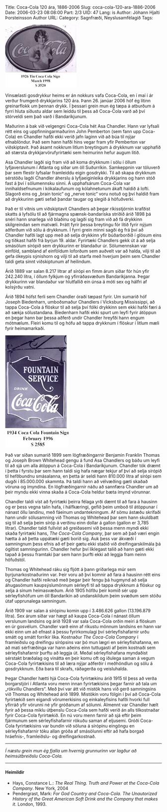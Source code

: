 Title: Coca-Cola 120 ára, 1886-2006
Slug: coca-cola-120-ara-1886-2006
Date: 2006-03-23 08:08:00
Part: 2/3
UID: 47
Lang: is
Author: Jóhann Hjalti Þorsteinsson
Author URL: 
Category: Sagnfræði, Neyslusamfélagið
Tags: 

![Coca Cola tinmerki](109.jpg)

Vinsælasti gosdrykkur heims er án nokkurs vafa Coca-Cola, en í maí í ár verður frumgerð drykkjarins 120 ára. Þann 26. janúar 2006 hóf ég lítinn greinarflokk um þennan drykk. Í þessari grein mun ég tæpa á atburðum á fyrri hluta síðustu aldar sem leiddu til þess að Coca-Cola varð að því stórveldi sem það varð í Bandaríkjunum.

Maðurinn á bak við velgengni Coca-Cola hét Asa Chandler. Hann var lyfsali rétt eins og uppfinningarmaðurinn John Pemberton (sem fann upp Coca-Cola) en Chandler hafði ekki verið jafn laginn við að búa til nýjar efnablöndur. Það sem hann hafði hins vegar fram yfir Pemberton var viðskiptavit. Það ásamt nokkrum litlum breytingum á drykknum var upphafið að stærsta drykkjarvörufyrirtæki sem heimurinn hefur augum litið.

Asa Chandler lagði sig fram við að koma drykknum í sölu í öllum lyfjaverslunum í Atlanta og síðar um öll Suðurríkin. Samkeppnin var töluverð þar sem flestir lyfsalar framleiddu eigin gosdrykki. Til að skapa drykknum sérstöðu lagði Chandler áherslu á lyfjaeiginleika drykkjarins og hann stóð fast á því í sölumennsku sinni. Á upphafsárum Coca-Cola var innihaldsefnunum í kókalaufunum og kólahnetunum ákaft haldið á lofti.  Slagorð eins og „brain tonic“ og „nerve tonic“ voru notuð og því haldið fram að drykkurinn gæti sefað þandar taugar og slegið á höfuðverki. 

Það er til vitnis um viðskiptavit Chandlers að þegar ríkisstjórnin krafðist skatts á lyfsölu til að fjármagna spænsk-bandaríska stríðið árið 1898 þá snéri hann snarlega við blaðinu og lagði sig fram við að fá drykkinn skilgreindan sem matvæli. Þrátt fyrir þessa breytingu fór lítið fyrir nýjum aðferðum við sölu á drykknum. Í fyrri grein minni sagði ég frá því að Chandler hafði lagt upp með að selja drykkinn yfir búðarborðið í glösum eins og tíðkast hafði frá byrjun 19. aldar. Fyrirtæki Chandlers gekk út á að selja smásölum sírópið sem drykkurinn er blandaður úr. Sölumennskan var einföld, sambland af einföldum loforðum sem auðvelt var að halda, vilji til að gefa ókeypis sýnishorn og vilji til að starfa með hverjum þeim sem Chandler taldi geta sinnt viðskiptunum af heilindum.

Árið 1889 var salan 8.217 lítrar af sírópi en fimm árum síðar fór hún yfir 242.240 lítra, í öllum fylkjum og yfirráðasvæðum Bandaríkjanna. Þegar drykkurinn var blandaður var hlutfallið ein únsa á móti sex og hálfri af kolsýrðu vatni. 

Árið 1894 hófst ferli sem Chandler óraði tæpast fyrir. Um sumarið  hóf Joseph Biedenharn, umboðsmaður Chandlers í Vicksburg Mississippi, að tappa Coca-Cola á flöskur til að selja því fólki drykkinn sem ekki hafði færi á að sækja sölustandana. Biedenharn hafði ekki spurt um leyfi fyrir átöppun en þegar hann bar þessa aðferð undir Chandler hreyfði hann engum mótmælum. Fleiri komu til og hófu að tappa drykknum í flöskur í litlum mæli fyrir heimamarkaði. 

![Coca Cola merkið](108.jpg)

Það var síðan sumarið 1899 sem lögfræðingarnir Benjamin Franklin Thomas og Joseph Brown Whitehead gengu á fund Asa Chandlers og báðu um leyfi til að sjá um alla átöppun á Coca-Cola í Bandaríkjunum. Chandler tók dræmt í þetta í fyrstu þar sem hann taldi sig hafa nægar tekjur af því að selja sírópið til  hefðbundnu smásalanna, en þetta ár seldi hann 810.000 lítra af sírópi sem dugði í 85.000.000 skammta. Þá taldi hann að vélvæðing gæti skaðað vöruna og ímyndina. En lögfræðingarnir náðu að sannfæra Chandler um að þeir myndu ekki vinna skaða á Coca-Cola heldur bæta ímynd vörunnar. 

Chandler taldi víst að fyrirtæki þeirra félaga yrði dæmt til að fara á hausinn og er þess vegna talin hafa, í hálfkæringi, gefið þeim umboð til átöppunar í nánast öllu landinu, með fáeinum undantekningum. Af sömu ástæðu skrifaði hann undir sölusamning við Thomas og Whitehead þar sem hann skuldbatt sig til að selja þeim síróp á verðinu einn dollar á gallon (gallon er 3,785 lítrar). Chandler taldi fullvíst að greiðasemi við þessa menn myndi ekki skaða fyrirtæki hans, _The Coca-Cola Company_, þar sem að það væri engin hætta á að þetta uppátæki gæti borið sig. Auk þess var ákvæði í samningnum þess efnis að ef þeir gætu ekki staðið við dreifingarskilmála þá ógiltist samningurinn. Chandler hefur því líklegast talið að hann gæti ekki tapað á þessu framtaki þar sem hann þurfti ekki að leggja fram neinn höfuðstól.

Thomas og Whitehead ráku sig fljótt á þann gríðarlega múr sem byrjunarkostnaðurinn var.  Þeir voru að því komnir að fara á hausinn rétt eins og Chandler hafði reiknað með þegar þeir fengu þá hugmynd að selja áhugasömum kaupsýslumönnum sérleyfi til að tappa drykknum á flöskur og selja á sínum heimasvæðum. Árið 1905 höfðu þeir komið sér upp sérleyfishöfum um öll Bandaríkin að undanskildum þeim svæðum sem stóðu útaf upprunalega samningum.

Árið 1909 var salan á sírópinu komin upp í 3.486.626 gallon (13.196.879 lítra). Sex árum síðar var hægt að kaupa Coca-Cola í nánast öllum verslunum landsins og árið 1928 var sala Coca-Cola orðin meiri á flöskum en úr gosvélum. Chandler varð einn af ríkustu mönnum landsins en hann var ekki einn um að efnast á þessu fyrirkomulagi því sérleyfishafarnir urðu smátt og smátt forríkir líka. Kostnaður _The Coca-Cola Company_ í framleiðslu og dreifingu sírópsins var þó mun lægri en sérleyfishafanna, en að mati sérfræðinga var hann aðeins einn tuttugasti af þeim kostnaði sem sérleyfishafarnir þurftu að leggja út. Meðal sérleyfishafana myndaðist sérstakt bræðalag og vinátta en þeir komu oft og iðulega saman á vegum Coca-Cola fyrirtækisins til að læra nýjar aðferðir í meðhöndlun og sölu á gosdrykknum. Eða bara til skrafs, ráðagerða og veisluhalda. 

Þegar Chandler hætti hjá Coca-Cola fyrirtækinu árið 1915 til þess að verða borgarstjóri í Atlanta voru menn innan fyrirtækisins þegar farnir að tala um „rökvillu Chandlers“. Með því var átt við mistök hans við gerð samningsins við Thomas og Whitehead árið 1899. Mistökin voru fólgin í því að Coca-Cola fyrirtækið sem eigandi vörumerkisins og einkaleyfisins hafði hvorki full yfirráð yfir vörunni né yfir gróðanum af sölunni. Almennt var Chandler hælt fyrir að þessa miklu útþenslu Coca-Cola sem hafði verið án alls tilkostnaðar fyrir Coca-Cola fyrirtækið. En nú voru menn farnir að sjá eftir þeim fjármunum sem sérleyfishafarnir rökuðu saman af eljusemi. Gróði Coca-Cola fyrirtækisins var bundin við söluna á sírópinu eingöngu en sérleyfishafarnir tóku allan gróða af smásölunni eftir að hafa borgað hráefnis-, framleiðslu- og dreifingarkostnað.

----

_Í næstu grein mun ég fjalla um hvernig grunnurinn var lagður að heimsútbreiðslu Coca-Cola._

----

#### Heimildir

* Hays, Constance L.: _The Real Thing. Truth and Power at the Coca-Cola Company_. New York, 2004
* Pendergrast, Mark: _For God Country and Coca-Cola. The Unautorized History of the Great American Soft Drink and the Company that makes it_. London, 1993.


